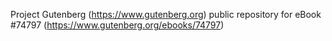 Project Gutenberg (https://www.gutenberg.org) public repository for
eBook #74797 (https://www.gutenberg.org/ebooks/74797)
